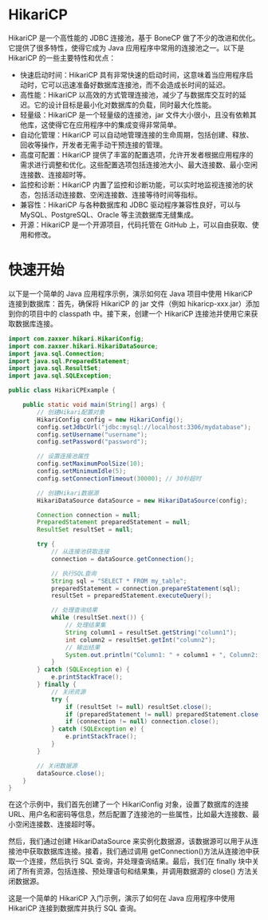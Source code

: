 # HikariCP

HikariCP 是一个高性能的 JDBC 连接池，基于 BoneCP 做了不少的改进和优化。它提供了很多特性，使得它成为 Java 应用程序中常用的连接池之一。以下是 HikariCP 的一些主要特性和优点：

- 快速启动时间：HikariCP 具有非常快速的启动时间，这意味着当应用程序启动时，它可以迅速准备好数据库连接池，而不会造成长时间的延迟。
- 高性能：HikariCP 以高效的方式管理连接池，减少了与数据库交互时的延迟。它的设计目标是最小化对数据库的负载，同时最大化性能。
- 轻量级：HikariCP 是一个轻量级的连接池，jar 文件大小很小，且没有依赖其他库，这使得它在应用程序中的集成变得非常简单。
- 自动化管理：HikariCP 可以自动地管理连接的生命周期，包括创建、释放、回收等操作，开发者无需手动干预连接的管理。
- 高度可配置：HikariCP 提供了丰富的配置选项，允许开发者根据应用程序的需求进行调整和优化。这些配置选项包括连接池大小、最大连接数、最小空闲连接数、连接超时等。
- 监控和诊断：HikariCP 内置了监控和诊断功能，可以实时地监视连接池的状态，包括活动连接数、空闲连接数、连接等待时间等指标。
- 兼容性：HikariCP 与各种数据库和 JDBC 驱动程序兼容性良好，可以与 MySQL、PostgreSQL、Oracle 等主流数据库无缝集成。
- 开源：HikariCP 是一个开源项目，代码托管在 GitHub 上，可以自由获取、使用和修改。

# 快速开始

以下是一个简单的 Java 应用程序示例，演示如何在 Java 项目中使用 HikariCP 连接到数据库：首先，确保将 HikariCP 的 jar 文件（例如 hikaricp-xxx.jar）添加到你的项目中的 classpath 中。接下来，创建一个 HikariCP 连接池并使用它来获取数据库连接。

```java
import com.zaxxer.hikari.HikariConfig;
import com.zaxxer.hikari.HikariDataSource;
import java.sql.Connection;
import java.sql.PreparedStatement;
import java.sql.ResultSet;
import java.sql.SQLException;

public class HikariCPExample {

    public static void main(String[] args) {
        // 创建Hikari配置对象
        HikariConfig config = new HikariConfig();
        config.setJdbcUrl("jdbc:mysql://localhost:3306/mydatabase");
        config.setUsername("username");
        config.setPassword("password");

        // 设置连接池属性
        config.setMaximumPoolSize(10);
        config.setMinimumIdle(5);
        config.setConnectionTimeout(30000); // 30秒超时

        // 创建Hikari数据源
        HikariDataSource dataSource = new HikariDataSource(config);

        Connection connection = null;
        PreparedStatement preparedStatement = null;
        ResultSet resultSet = null;

        try {
            // 从连接池获取连接
            connection = dataSource.getConnection();

            // 执行SQL查询
            String sql = "SELECT * FROM my_table";
            preparedStatement = connection.prepareStatement(sql);
            resultSet = preparedStatement.executeQuery();

            // 处理查询结果
            while (resultSet.next()) {
                // 处理结果集
                String column1 = resultSet.getString("column1");
                int column2 = resultSet.getInt("column2");
                // 输出结果
                System.out.println("Column1: " + column1 + ", Column2: " + column2);
            }
        } catch (SQLException e) {
            e.printStackTrace();
        } finally {
            // 关闭资源
            try {
                if (resultSet != null) resultSet.close();
                if (preparedStatement != null) preparedStatement.close();
                if (connection != null) connection.close();
            } catch (SQLException e) {
                e.printStackTrace();
            }
        }

        // 关闭数据源
        dataSource.close();
    }
}
```

在这个示例中，我们首先创建了一个 HikariConfig 对象，设置了数据库的连接 URL、用户名和密码等信息，然后配置了连接池的一些属性，比如最大连接数、最小空闲连接数、连接超时等。

然后，我们通过创建 HikariDataSource 来实例化数据源，该数据源可以用于从连接池中获取数据库连接。接着，我们通过调用 getConnection()方法从连接池中获取一个连接，然后执行 SQL 查询，并处理查询结果。最后，我们在 finally 块中关闭了所有资源，包括连接、预处理语句和结果集，并调用数据源的 close() 方法关闭数据源。

这是一个简单的 HikariCP 入门示例，演示了如何在 Java 应用程序中使用 HikariCP 连接到数据库并执行 SQL 查询。
